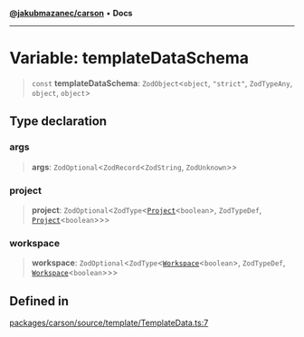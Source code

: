 [**@jakubmazanec/carson**](../README.md) • **Docs**

---

# Variable: templateDataSchema

> `const` **templateDataSchema**: `ZodObject`\<`object`, `"strict"`, `ZodTypeAny`, `object`,
> `object`\>

## Type declaration

### args

> **args**: `ZodOptional`\<`ZodRecord`\<`ZodString`, `ZodUnknown`\>\>

### project

> **project**: `ZodOptional`\<`ZodType`\<[`Project`](../classes/Project.md)\<`boolean`\>,
> `ZodTypeDef`, [`Project`](../classes/Project.md)\<`boolean`\>\>\>

### workspace

> **workspace**: `ZodOptional`\<`ZodType`\<[`Workspace`](../classes/Workspace.md)\<`boolean`\>,
> `ZodTypeDef`, [`Workspace`](../classes/Workspace.md)\<`boolean`\>\>\>

## Defined in

[packages/carson/source/template/TemplateData.ts:7](https://github.com/jakubmazanec/tools/blob/863f04cbbb9368fd023f0309084819aa9247d808/packages/carson/source/template/TemplateData.ts#L7)
